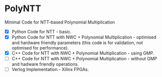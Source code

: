 # PolyNTT
Minimal Code for NTT-based Polynomial Multiplication

- [x] Python Code for NTT - basic.
- [x] Python Code for NTT with NWC + Polynomial Multiplication - optimised and hardware friendly parameters (this code is for validation, not optimised for performance).
- [x] C++ Code for NTT with NWC + Polynomial Multiplication - using GMP.
- [ ] C++ Code for NTT with NWC + Polynomial Multiplication - without GMP and hadware friendly operations.
- [ ] Verlog Implementation - Xilinx FPGAs.

